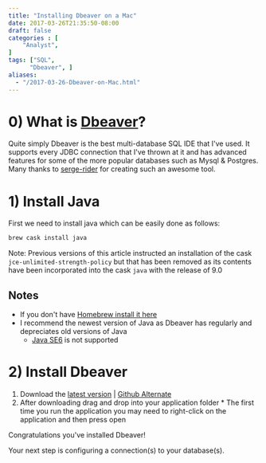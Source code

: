 ```yaml
---
title: "Installing Dbeaver on a Mac"
date: 2017-03-26T21:35:50-08:00
draft: false
categories : [
    "Analyst",
]
tags: ["SQL",
      "Dbeaver", ]
aliases:
  - "/2017-03-26-Dbeaver-on-Mac.html"
---
```


# 0) What is [Dbeaver](http://dbeaver.jkiss.org/)?

Quite simply Dbeaver is the best multi-database SQL IDE that I've used. It supports every JDBC connection that I've thrown at it and has advanced features for some of the more popular databases such as Mysql & Postgres. Many thanks to [serge-rider](https://github.com/serge-rider) for creating such an awesome tool.

# 1) Install Java

First we need to install java which can be easily done as follows:

```bash
brew cask install java
```

Note: Previous versions of this article instructed an installation of the cask `jce-unlimited-strength-policy` but that has been removed as its contents have been incorporated into the cask `java` with the release of 9.0

## Notes

  * If you don't have [Homebrew install it here](https://brew.sh/)
  * I recommend the newest version of Java as Dbeaver has regularly and depreciates old versions of Java
    * [Java SE6](https://support.apple.com/kb/DL1572?locale=en_US) is not supported

# 2) Install Dbeaver

  1. Download the [latest version](http://dbeaver.jkiss.org/download/) | [Github Alternate](https://github.com/serge-rider/dbeaver/releases)
  1. After downloading drag and drop into your application folder
    * The first time you run the application you may need to right-click on the application and then press open

Congratulations you've installed Dbeaver!

Your next step is configuring a connection(s) to your database(s).
